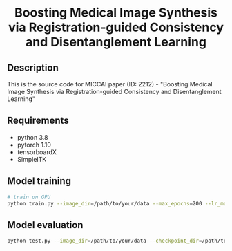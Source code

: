 
<div align="center">

# Boosting Medical Image Synthesis via Registration-guided Consistency and Disentanglement Learning


</div>

## Description

This is the source code for MICCAI paper (ID: 2212) - "Boosting Medical Image Synthesis via Registration-guided Consistency and Disentanglement Learning"

## Requirements

* python 3.8
* pytorch 1.10
* tensorboardX
* SimpleITK

## Model training

```bash
# train on GPU
python train.py --image_dir=/path/to/your/data --max_epochs=200 --lr_max=0.0002
```

## Model evaluation

```bash
python test.py --image_dir=/path/to/your/data --checkpoint_dir=/path/to/your/model_results 
```

